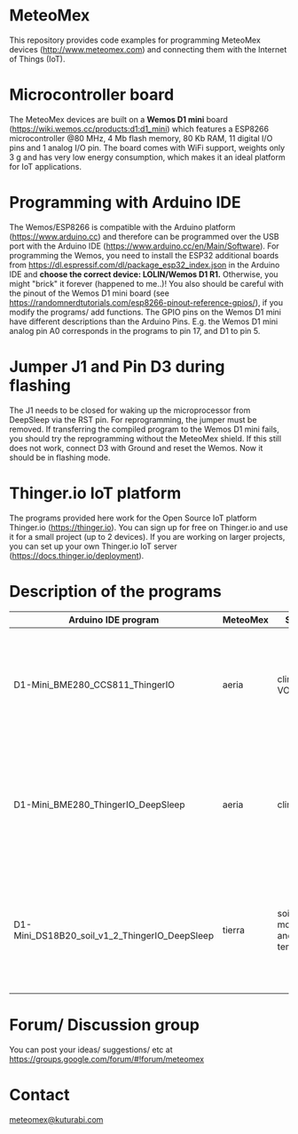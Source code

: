 # MeteoMex
This repository provides code examples for programming MeteoMex devices (<http://www.meteomex.com>) and connecting them with the Internet of Things (IoT).

# Microcontroller board
The MeteoMex devices are built on a **Wemos D1 mini** board (<https://wiki.wemos.cc/products:d1:d1_mini>) which features a ESP8266 microcontroller @80 MHz, 4 Mb flash memory, 80 Kb RAM, 11 digital I/O pins and 1 analog I/O pin. The board comes with WiFi support, weights only 3 g and has very low energy consumption, which makes it an ideal platform for IoT applications.

# Programming with Arduino IDE
The Wemos/ESP8266 is compatible with the Arduino platform (<https://www.arduino.cc>) and therefore can be programmed over the USB port with the Arduino IDE (<https://www.arduino.cc/en/Main/Software>). For programming the Wemos, you need to install the ESP32 additional boards from https://dl.espressif.com/dl/package_esp32_index.json in the Arduino IDE and **choose the correct device: LOLIN/Wemos D1 R1.** Otherwise, you might "brick" it forever (happened to me..)! You also should be careful with the pinout of the Wemos D1 mini board (see <https://randomnerdtutorials.com/esp8266-pinout-reference-gpios/>), if you modify the programs/ add functions. The GPIO pins on the Wemos D1 mini have different descriptions than the Arduino Pins. E.g. the Wemos D1 mini analog pin A0 corresponds in the programs to pin 17, and D1 to pin 5.

# Jumper J1 and Pin D3 during flashing
The J1 needs to be closed for waking up the microprocessor from DeepSleep via the RST pin. For reprogramming, the jumper must be removed. If transferring the compiled program to the Wemos D1 mini fails, you should try the reprogramming without the MeteoMex shield. If this still does not work, connect D3 with Ground and reset the Wemos. Now it should be in flashing mode.

# Thinger.io IoT platform
The programs provided here work for the Open Source IoT platform Thinger.io (<https://thinger.io>). You can sign up for free on Thinger.io and use it for a small project (up to 2 devices). If you are working on larger projects, you can set up your own Thinger.io IoT server (<https://docs.thinger.io/deployment>).

# Description of the programs

Arduino IDE program | MeteoMex | Sensors | Operation
--------------------|----------|---------|----------
D1-Mini_BME280_CCS811_ThingerIO | aeria | climate, VOCs | on USB, constantly connected to WiFi, data are collected every 5 minutes by Thinger
D1-Mini_BME280_ThingerIO_DeepSleep | aeria | climate | on 3xAA batteries, wakes up very 1 hour, connects to WiFi, and pushes data to Thinger
D1-Mini_DS18B20_soil_v1_2_ThingerIO_DeepSleep | tierra | soil moisture and temperature | on 3xAA batteries, wakes up very 1 hour, connects to WiFi, and pushes data to Thinger

# Forum/ Discussion group
You can post your ideas/ suggestions/ etc at <https://groups.google.com/forum/#!forum/meteomex>

# Contact
meteomex@kuturabi.com
